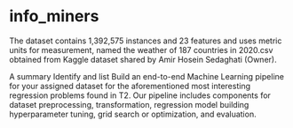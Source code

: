 # info_miners
The dataset contains 1,392,575 instances and 23 features and uses metric units for measurement, named the weather of 187 countries in 2020.csv obtained from Kaggle dataset shared by Amir Hosein Sedaghati (Owner).

A summary Identify and list Build an end-to-end Machine Learning pipeline for your assigned dataset for the aforementioned most interesting regression problems found in T2. Our pipeline includes components for dataset preprocessing, transformation, regression model building hyperparameter tuning, grid search or optimization, and evaluation. 
